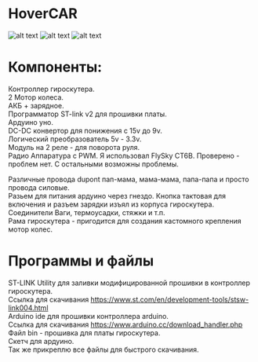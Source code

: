 # HoverCAR
![alt text](https://user-images.githubusercontent.com/12184628/62218561-60714800-b3b5-11e9-8184-1faa804bc68f.GIF)
![alt text](https://user-images.githubusercontent.com/12184628/62218568-6404cf00-b3b5-11e9-97c1-1cb046346676.GIF)
![alt text](https://user-images.githubusercontent.com/12184628/62214088-02d8fd80-b3ad-11e9-8853-05cbcfa491de.JPG)
# Компоненты:

Контроллер гироскутера.  
2 Мотор колеса.  
АКБ + зарядное.  
Программатор ST-link v2 для прошивки платы.  
Ардуино уно.  
DC-DC конвертор для понижения с 15v до 9v.  
Логический преобразователь 5v - 3.3v.  
Модуль на 2 реле - для поворота руля.  
Радио Аппаратура с PWM. Я использовал FlySky CT6B. Проверено - проблем нет. С остальными возможны проблемы.  

Различные провода dupont пап-мама, мама-мама, папа-папа и просто провода силовые.  
Разьем для питания ардуино через гнездо.
Кнопка тактовая для включения и разъем зарядки изъял из корпуса гироскутера.  
Соединители Ваги, термоусадки, стяжки и т.п.  
Рама гироскутера - пригодится для создания кастомного крепления мотор колес.  

# Программы и файлы

ST-LINK Utility для заливки модифицированной прошивки в контроллер гироскутера.  
Ссылка для скачивания https://www.st.com/en/development-tools/stsw-link004.html  
Arduino ide для прошивки контроллера arduino.  
Ссылка для скачивания https://www.arduino.cc/download_handler.php  
Файл bin - прошивка для платы гироскутера.  
Скетч для ардуино.  
Так же прикреплю все файлы для быстрого скачивания.  
